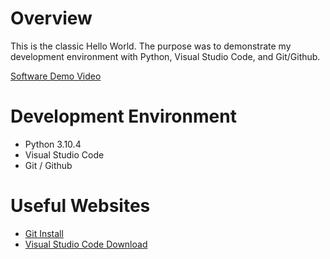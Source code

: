# Overview

This is the classic Hello World. The purpose was to demonstrate my development environment with Python, Visual Studio Code, and Git/Github.

[Software Demo Video](https://youtu.be/jtz6bpjG5Ck)

# Development Environment

* Python 3.10.4
* Visual Studio Code
* Git / Github

# Useful Websites

* [Git Install](https://git-scm.com/download/win)
* [Visual Studio Code Download](https://code.visualstudio.com/download)